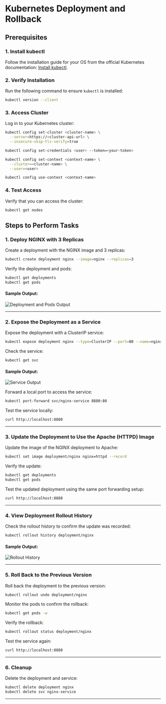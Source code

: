 # **Kubernetes Deployment and Rollback**

## **Prerequisites**

### **1. Install kubectl**
Follow the installation guide for your OS from the official Kubernetes documentation: [Install kubectl](https://kubernetes.io/docs/tasks/tools/).

### **2. Verify Installation**
Run the following command to ensure `kubectl` is installed:
```bash
kubectl version --client
```

### **3. Access Cluster**
Log in to your Kubernetes cluster:

```bash
kubectl config set-cluster <cluster-name> \
  --server=https://<cluster-api-url> \
  --insecure-skip-tls-verify=true

kubectl config set-credentials <user> --token=<your-token>

kubectl config set-context <context-name> \
  --cluster=<cluster-name> \
  --user=<user>

kubectl config use-context <context-name>
```

### **4. Test Access**
Verify that you can access the cluster:
```bash
kubectl get nodes
```

## **Steps to Perform Tasks**

### **1. Deploy NGINX with 3 Replicas**
Create a deployment with the NGINX image and 3 replicas:
```bash
kubectl create deployment nginx --image=nginx --replicas=3
```

Verify the deployment and pods:
```bash
kubectl get deployments
kubectl get pods
```

#### **Sample Output:**
![Deployment and Pods Output](https://via.placeholder.com/600x200?text=Deployment+and+Pods+Output)

---

### **2. Expose the Deployment as a Service**
Expose the deployment with a ClusterIP service:
```bash
kubectl expose deployment nginx --type=ClusterIP --port=80 --name=nginx-service
```

Check the service:
```bash
kubectl get svc
```

#### **Sample Output:**
![Service Output](https://via.placeholder.com/600x200?text=Service+Output)

Forward a local port to access the service:
```bash
kubectl port-forward svc/nginx-service 8880:80
```

Test the service locally:
```bash
curl http://localhost:8880
```

---

### **3. Update the Deployment to Use the Apache (HTTPD) Image**
Update the image of the NGINX deployment to Apache:
```bash
kubectl set image deployment/nginx nginx=httpd --record
```

Verify the update:
```bash
kubectl get deployments
kubectl get pods
```

Test the updated deployment using the same port forwarding setup:
```bash
curl http://localhost:8880
```

---

### **4. View Deployment Rollout History**
Check the rollout history to confirm the update was recorded:
```bash
kubectl rollout history deployment/nginx
```

#### **Sample Output:**
![Rollout History](https://via.placeholder.com/600x200?text=Rollout+History)

---

### **5. Roll Back to the Previous Version**
Roll back the deployment to the previous version:
```bash
kubectl rollout undo deployment/nginx
```

Monitor the pods to confirm the rollback:
```bash
kubectl get pods -w
```

Verify the rollback:
```bash
kubectl rollout status deployment/nginx
```

Test the service again:
```bash
curl http://localhost:8880
```

---

### **6. Cleanup**
Delete the deployment and service:
```bash
kubectl delete deployment nginx
kubectl delete svc nginx-service
```

---




